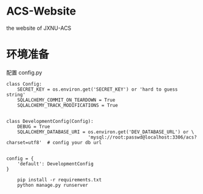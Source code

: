 # ACS-Website
the website of JXNU-ACS


# 环境准备
配置
config.py

	class Config:
	    SECRET_KEY = os.environ.get('SECRET_KEY') or 'hard to guess string'
	    SQLALCHEMY_COMMIT_ON_TEARDOWN = True
	    SQLALCHEMY_TRACK_MODIFICATIONS = True
	

	class DevelopmentConfig(Config):
	    DEBUG = True
	    SQLALCHEMY_DATABASE_URI = os.environ.get('DEV_DATABASE_URL') or \
	                              'mysql://root:passwd@localhost:3306/acs?charset=utf8'  # config your db url
	
	
	config = {
	    'default': DevelopmentConfig
	}


```
    pip install -r requirements.txt
    python manage.py runserver
```